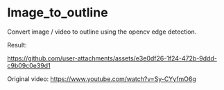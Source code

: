 # Image_to_outline
Convert image / video to outline using the opencv edge detection.

Result:

https://github.com/user-attachments/assets/e3e0df26-1f24-472b-9ddd-c9b09c0e39d1

Original video: https://www.youtube.com/watch?v=Sy-CYyfmO6g
